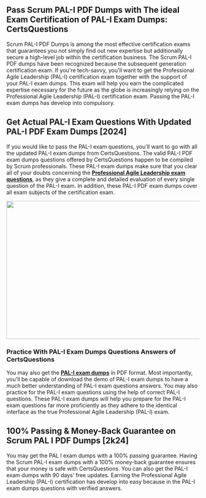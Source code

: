 <h2>Pass Scrum PAL-I PDF Dumps with The ideal Exam Certification of PAL-I Exam Dumps: CertsQuestions</h2>
<p>Scrum PAL-I PDF Dumps is among the most effective certification exams that guarantees you not simply find out new expertise but additionally secure a high-level job within the certification business. The Scrum PAL-I PDF dumps have been recognized because the subsequent generation certification exam. If you're tech-savvy, you'll want to get the Professional Agile Leadership (PAL-I) certification exam together with the support of your PAL-I exam dumps. This exam will help you earn the complicated expertise necessary for the future as the globe is increasingly relying on the Professional Agile Leadership (PAL-I) certification exam. Passing the PAL-I exam dumps has develop into compulsory.</p>
<h2>Get Actual PAL-I Exam Questions With Updated PAL-I PDF Exam Dumps [2024]</h2>
<p>If you would like to pass the PAL-I exam questions, you'll want to go with all the updated PAL-I exam dumps from CertsQuestions. The valid PAL-I PDF exam dumps questions offered by CertsQuestions happen to be compiled by Scrum professionals. These PAL-I exam dumps make sure that you clear all of your doubts concerning the <strong><a href="https://www.certsquestions.com/professional-agile-leadership-certification.html">Professional Agile Leadership exam questions</a></strong>, as they give a complete and detailed evaluation of every single question of the PAL-I exam. In addition, these PAL-I PDF exam dumps cover all exam subjects of the certification exam.</p>
<p><img style="display: block; margin-left: auto; margin-right: auto;" src="https://i.imgur.com/53zZ4Bb.png" alt="" width="720" height="360" /></p>
<h3>Practice With PAL-I Exam Dumps Questions Answers of CertsQuestions</h3>
<p>You may also get the <a href="https://www.certsquestions.com/PAL-I-pdf-dumps.html"><strong>PAL-I exam dumps</strong></a> in PDF format. Most importantly, you'll be capable of download the demo of PAL-I exam dumps to have a much better understanding of PAL-I exam questions answers. You may also practice for the PAL-I exam questions using the help of correct PAL-I questions. These PAL-I exam dumps will help you prepare for the PAL-I exam questions far more proficiently as they adhere to the identical interface as the true Professional Agile Leadership (PAL-I) exam.</p>
<h2>100% Passing &amp; Money-Back Guarantee on Scrum PAL I PDF Dumps [2k24]</h2>
<p>You may get the PAL I exam dumps with a 100% passing guarantee. Having the Scrum PAL-I exam dumps with a 100% money-back guarantee ensures that your money is safe with CertsQuestions. You can also get the PAL-I exam dumps with 90 days&rsquo; free updates. Earning the Professional Agile Leadership (PAL-I) certification has develop into easy because in the PAL-I exam dumps questions with verified answers.</p>
